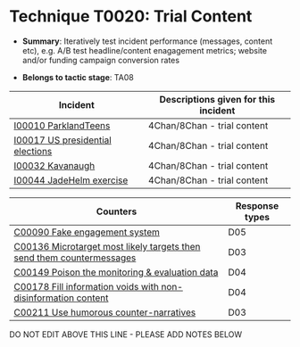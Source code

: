 # Technique T0020: Trial Content

* **Summary**: Iteratively test incident performance (messages, content etc), e.g. A/B test headline/content enagagement metrics; website and/or funding campaign conversion rates

* **Belongs to tactic stage**: TA08


| Incident | Descriptions given for this incident |
| -------- | -------------------- |
| [I00010 ParklandTeens](../../generated_pages/incidents/I00010.md) | 4Chan/8Chan - trial content |
| [I00017 US presidential elections](../../generated_pages/incidents/I00017.md) | 4Chan/8Chan - trial content |
| [I00032 Kavanaugh](../../generated_pages/incidents/I00032.md) | 4Chan/8Chan - trial content |
| [I00044 JadeHelm exercise](../../generated_pages/incidents/I00044.md) | 4Chan/8Chan - trial content |



| Counters | Response types |
| -------- | -------------- |
| [C00090 Fake engagement system](../../generated_pages/counters/C00090.md) | D05 |
| [C00136 Microtarget most likely targets then send them countermessages](../../generated_pages/counters/C00136.md) | D03 |
| [C00149 Poison the monitoring & evaluation data](../../generated_pages/counters/C00149.md) | D04 |
| [C00178 Fill information voids with non-disinformation content](../../generated_pages/counters/C00178.md) | D04 |
| [C00211 Use humorous counter-narratives](../../generated_pages/counters/C00211.md) | D03 |


DO NOT EDIT ABOVE THIS LINE - PLEASE ADD NOTES BELOW